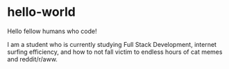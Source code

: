 # hello-world

Hello fellow humans who code! 

I am a student who is currently studying Full Stack Development, internet surfing efficiency, and how to not fall victim to endless hours of cat memes and reddit/r/aww.


